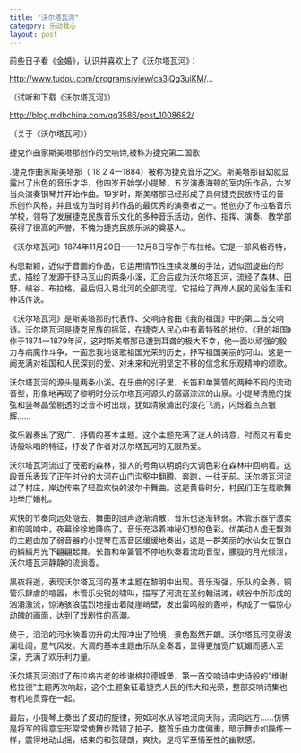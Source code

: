 ```yaml
---
title: "沃尔塔瓦河"
category: 乐动我心
layout: post
---
```



前些日子看《金婚》，认识并喜欢上了《沃尔塔瓦河》：

http://www.tudou.com/programs/view/ca3jQg3uiKM/...

（试听和下载《沃尔塔瓦河》）

http://blog.mdbchina.com/qq3586/post_1008682/

（关于《沃尔塔瓦河》）

捷克作曲家斯美塔那创作的交响诗,被称为捷克第二国歌

.捷克作曲家斯美塔那（ 18 2 4一1884）被称为捷克音乐之父。斯美塔那自幼就显露出了出色的音乐才华，他四岁开始学小提琴，五岁演奏海顿的室内乐作品，六岁当众演奏钢琴并开始作曲。19岁时，斯美塔那已经形成了具何捷克民族特征的音乐创作风格，并且成为当时肖邦作品的最优秀的演奏者之一。他创办了布拉格音乐学校，领导了发展捷克民族音乐文化的多种音乐活动，创作、指挥、演奏、教学部获得了很高的声誉，不愧为捷克民族乐派的奠基人。 

《沃尔塔瓦河》1874年11月20日——12月8日写作于布拉格。它是一部风格奇特， 

构思新颖，近似于音画的作品，它运用情节性连续发展的手法，近似回旋曲的形式，描绘了发源于舒马瓦山的两条小溪，汇合后成为沃尔塔瓦河，流经了森林、田野、峡谷、布拉格，最后归入易北河的全部流程。它描绘了两岸人民的民俗生活和神话传说。 

《沃尔塔瓦河》是斯美塔那的代表作、交响诗套曲《我的祖国》中的第二首交响诗。沃尔塔瓦河是捷克民族的摇篮，在捷克人民心中有着特殊的地位。《我的祖国》作于1874一1879年间，这时斯美塔那已遭到耳聋的极大不幸，他一面以顽强的毅力与病魔作斗争，一面忘我地讴歌祖国光荣的历史，抒写祖国美丽的河山。这是一阙充满对祖国和人民深刻的爱、对未来和光明坚定不移的信念和乐观精神的颂歌。

沃尔塔瓦河的源头是两条小溪。在乐曲的引子里，长笛和单簧管的两种不同的流动音型，形象地再现了黎明时分沃尔塔瓦河源头的潺潺淙淙的山泉。小提琴清脆的拨弦和竖琴晶莹剔透的泛音不时出现，犹如清泉涌出的浪花飞溅，闪烁着点点银辉…… 

弦乐器奏出了宽广、抒情的基本主题。这个主题充满了迷人的诗意，时而又有着史诗般咏唱的特征，抒发了作者对沃尔塔瓦河的无限热爱。 

沃尔塔瓦河流过了茂密的森林，猎人的号角以明朗的大调色彩在森林中回响着。这段音乐表现了正午时分的大河在山门沟壑中翻腾、奔跑，一往无前。沃尔塔瓦河流过了村庄，岸边传来了轻盈欢快的波尔卡舞曲。这是黄昏时分，村民们正在载歌舞地举厅婚礼。 

欢快的节奏向远处隐去，舞曲的回声逐渐消散，音乐也逐渐转弱。木管乐器宁激柔和的鸣响中，夜幕徐徐地降临了。音乐充溢着神秘幻想的色彩。优美动人虚无飘渺的主题由加了弱音器的小提琴在高音区缓缓地奏出，这是一群美丽的水仙女在银白的鳞鳞月光下翩翩起舞。长笛和单簧管不停地吹奏着流动音型，朦胧的月光倾泄，沃尔塔瓦河静静的流淌着。 

黑夜将逝，表现沃尔塔瓦河的基本主题在黎明中出现。音乐渐强，乐队的全奏，铜管乐肆虐的喧嚣，木管乐尖锐的啸叫，描写了河流在圣约翰湍滩，峡谷中所形成的汹涌激流，惊涛骇浪猛烈地撞击着陡崖峭壁，发出雷鸣般的轰响，构成了一幅惊心动魄的画面，达到了戏剧性的高潮。 

终于，滔滔的河水映着初升的太阳冲出了险境，景色豁然开朗。沃尔塔瓦河变得波澜壮阔，意气风发。大调的基本主题由乐队全奏着，显得更加宽广妩媚而感人至深，充满了欢乐利力量。 

沃尔塔瓦河流过了布拉格古老的维谢格拉德城堡，第一首交响诗中史诗般的“维谢格拉德”主题两次响起，这个主题象征着捷克人民的伟大和光荣，整部交响诗集也有机地贯穿在一起。 

最后，小提琴上奏出了波动的旋律，宛如河水从容地流向天际，流向远方……仿佛是将军的得意忘形常常使舞步踏错了拍子，整首乐曲力度偏重，暗示舞步如操练一样，震得地动山摇，结束的和弦硬朗，爽快，是将军至情至性的幽默感。



